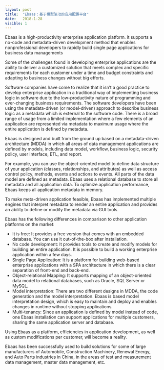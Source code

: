 ```yaml
---
layout: post
title:  "Ebaas：基于模型驱动的应用配置平台"
date:   2018-1-28
visible: 1
---
```


<p class="intro"><span class="dropcap">E</span>baas is a high-productivity enterprise application platform. It supports a no-code and metadata-driven development method that enables nonprofessional developers to rapidly build single page applications for business data managements</p>

Some of the challenges found in developing enterprise applications are the ability to deliver a customized solution that meets complex and specific requirements for each customer under a time and budget constraints and adapting to business changes without big efforts.

Software companies have come to realize that it isn’t a good practice to develop enterprise application in a traditional way of implementing business logic in software due to the low-productivity nature of programming and ever-changing business requirements. The software developers have been using the metadata-driven (or model-driven) approach to describe business logic as a metadata which is external to the software code. There is a broad range of usage from a limited implementation where a few elements of an application are represented via metadata to maximum usage where the entire application is defined by metadata.

Ebaas is designed and built from the ground up based on a metadata-driven architecture (MDDA) in which all areas of data management applications are defined by models, including data model, workflow, business logic, security policy, user interface, ETL, and report.

For example, you can use the object-oriented model to define data structure of your application (classes, relationships, and attributes) as well as access control policy, methods, events and actions to events. All parts of the data model are defined as metadata. Ebaas uses a relational database to store all metadata and all application data. To optimize application performance, Ebaas keeps all application metadata in memory.

To make meta-driven application feasible, Ebaas has implemented multiple engines that interpret metadata to render an entire application and provides an ability to define or modify the metadata via GUI tools. 

Ebaas has the following differences in comparison to other application platforms on the market:

* It is free: It provides a free version that comes with an embedded database. You can use it out-of-the-box after installation.
* No code development: It provides tools to create and modify models for building an entire application. It is possible to build a working enterprise application within a few days.
* Single Page Application: It is a platform for building web-based enterprise applications with a SPA architecture in which there is a clear separation of front-end and back-end.
* Object-relational Mapping: It supports mapping of an object-oriented data model to relational databases, such as Oracle, SQL Server or MySQL.
* Model interpretation: There are two different designs in MDDA, the code generation and the model interpretation. Ebaas is based model interpretation design, which is easy to maintain and deploy and enables changes in runtime without stopping applications.
* Multi-tenancy: Since an application is defined by model instead of code, one Ebaas installation can support applications for multiple customers, sharing the same application server and database.

Using Ebaas as a platform, efficiencies in application development, as well as custom modifications per customer, will become a reality.

Ebaas has been successfully used to build solutions for some of large manufacturers of Automobile, Construction Machinery, Renewal Energy, and Auto Parts industries in China, in the areas of test and measurement data management, master data management, etc.
